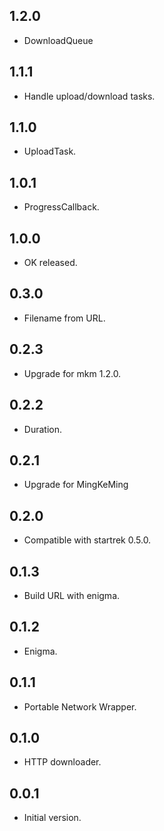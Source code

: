 ## 1.2.0

- DownloadQueue

## 1.1.1

- Handle upload/download tasks.

## 1.1.0

- UploadTask.

## 1.0.1

- ProgressCallback.

## 1.0.0

- OK released.

## 0.3.0

- Filename from URL.

## 0.2.3

- Upgrade for mkm 1.2.0.

## 0.2.2

- Duration.

## 0.2.1

- Upgrade for MingKeMing

## 0.2.0

- Compatible with startrek 0.5.0.

## 0.1.3

- Build URL with enigma.

## 0.1.2

- Enigma.

## 0.1.1

- Portable Network Wrapper.

## 0.1.0

- HTTP downloader.

## 0.0.1

- Initial version.
